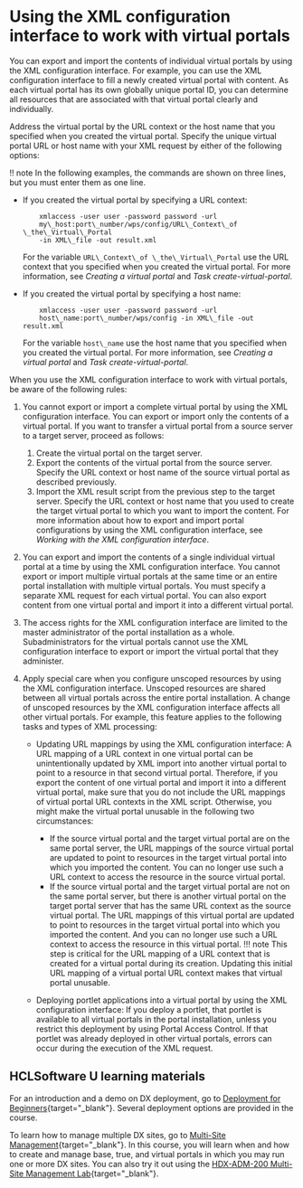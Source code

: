 # Using the XML configuration interface to work with virtual portals

You can export and import the contents of individual virtual portals by using the XML configuration interface. For example, you can use the XML configuration interface to fill a newly created virtual portal with content. As each virtual portal has its own globally unique portal ID, you can determine all resources that are associated with that virtual portal clearly and individually.

Address the virtual portal by the URL context or the host name that you specified when you created the virtual portal. Specify the unique virtual portal URL or host name with your XML request by either of the following options:

!! note
    In the following examples, the commands are shown on three lines, but you must enter them as one line.

-   If you created the virtual portal by specifying a URL context:

    ```
        xmlaccess -user user -password password -url 
        my\_host:port\_number/wps/config/URL\_Context\_of \_the\_Virtual\_Portal 
        -in XML\_file -out result.xml
    
    ```

    For the variable `URL\_Context\_of \_the\_Virtual\_Portal` use the URL context that you specified when you created the virtual portal. For more information, see *Creating a virtual portal* and *Task create-virtual-portal*.

-   If you created the virtual portal by specifying a host name:

    ```
        xmlaccess -user user -password password -url 
        host\_name:port\_number/wps/config -in XML\_file -out result.xml
    
    ```

    For the variable `host\_name` use the host name that you specified when you created the virtual portal. For more information, see *Creating a virtual portal* and *Task create-virtual-portal*.



When you use the XML configuration interface to work with virtual portals, be aware of the following rules:

1.  You cannot export or import a complete virtual portal by using the XML configuration interface. You can export or import only the contents of a virtual portal. If you want to transfer a virtual portal from a source server to a target server, proceed as follows:

    1.  Create the virtual portal on the target server.
    2.  Export the contents of the virtual portal from the source server. Specify the URL context or host name of the source virtual portal as described previously.
    3.  Import the XML result script from the previous step to the target server. Specify the URL context or host name that you used to create the target virtual portal to which you want to import the content.
    For more information about how to export and import portal configurations by using the XML configuration interface, see *Working with the XML configuration interface*.

2.  You can export and import the contents of a single individual virtual portal at a time by using the XML configuration interface. You cannot export or import multiple virtual portals at the same time or an entire portal installation with multiple virtual portals. You must specify a separate XML request for each virtual portal. You can also export content from one virtual portal and import it into a different virtual portal.
3.  The access rights for the XML configuration interface are limited to the master administrator of the portal installation as a whole. Subadministrators for the virtual portals cannot use the XML configuration interface to export or import the virtual portal that they administer.
4.  Apply special care when you configure unscoped resources by using the XML configuration interface. Unscoped resources are shared between all virtual portals across the entire portal installation. A change of unscoped resources by the XML configuration interface affects all other virtual portals. For example, this feature applies to the following tasks and types of XML processing:
    -   Updating URL mappings by using the XML configuration interface: A URL mapping of a URL context in one virtual portal can be unintentionally updated by XML import into another virtual portal to point to a resource in that second virtual portal. Therefore, if you export the content of one virtual portal and import it into a different virtual portal, make sure that you do not include the URL mappings of virtual portal URL contexts in the XML script. Otherwise, you might make the virtual portal unusable in the following two circumstances:

        -   If the source virtual portal and the target virtual portal are on the same portal server, the URL mappings of the source virtual portal are updated to point to resources in the target virtual portal into which you imported the content. You can no longer use such a URL context to access the resource in the source virtual portal.
        -   If the source virtual portal and the target virtual portal are not on the same portal server, but there is another virtual portal on the target portal server that has the same URL context as the source virtual portal. The URL mappings of this virtual portal are updated to point to resources in the target virtual portal into which you imported the content. And you can no longer use such a URL context to access the resource in this virtual portal.
        !!! note
            This step is critical for the URL mapping of a URL context that is created for a virtual portal during its creation. Updating this initial URL mapping of a virtual portal URL context makes that virtual portal unusable.

    -   Deploying portlet applications into a virtual portal by using the XML configuration interface: If you deploy a portlet, that portlet is available to all virtual portals in the portal installation, unless you restrict this deployment by using Portal Access Control. If that portlet was already deployed in other virtual portals, errors can occur during the execution of the XML request.

## HCLSoftware U learning materials

For an introduction and a demo on DX deployment, go to [Deployment for Beginners](https://hclsoftwareu.hcltechsw.com/component/axs/?view=sso_config&id=3&forward=https%3A%2F%2Fhclsoftwareu.hcltechsw.com%2Fcourses%2Flesson%2F%3Fid%3D1479){target="_blank"}. Several deployment options are provided in the course.

To learn how to manage multiple DX sites, go to [Multi-Site Management](https://hclsoftwareu.hcltechsw.com/component/axs/?view=sso_config&id=3&forward=https%3A%2F%2Fhclsoftwareu.hcltechsw.com%2Fcourses%2Flesson%2F%3Fid%3D3086){target="_blank"}. In this course, you will learn when and how to create and manage base, true, and virtual portals in which you may run one or more DX sites. You can also try it out using the [HDX-ADM-200 Multi-Site Management Lab](https://hclsoftwareu.hcltechsw.com/images/Lc4sMQCcN5uxXmL13gSlsxClNTU3Mjc3NTc4MTc2/DS_Academy/DX/Administrator/HDX-ADM-200_Multi-Site_Management_Lab.pdf){target="_blank"}.

<!--
**Related information**  


[Staging to production list](../deploy/dep_stage_check.md)

[Creating the initial release](../deploy/dep_cir.md)

[The XML configuration interface](../admin-system/admxmlai.md)

[Working with the XML configuration interface](../admin-system/adxmltsk.md)

[Creating a virtual portal](../admin-system/advp_tsk_create_vp.md)

[Task: create-virtual-portal](../admin-system/advp_cfgtsk_create.md)

[Configuring the sub administrators for virtual portals](../admin-system/advp_tsk_cfg_subadmin.md) -->


